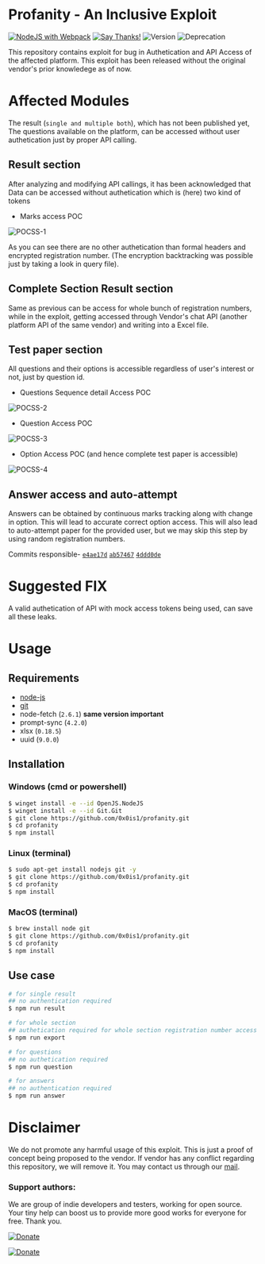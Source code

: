 # Profanity - An Inclusive Exploit

[![NodeJS with Webpack](https://github.com/0x0is1/profanity/actions/workflows/webpack.yml/badge.svg)](https://github.com/0x0is1/profanity/actions/workflows/webpack.yml)
[![Say Thanks!](https://img.shields.io/badge/Say%20Thanks-!-1EAEDB.svg)](https://saythanks.io/to/0x0is1off@gmail.com)
![Version](https://img.shields.io/badge/Version-1.0.1-red)
![Deprecation](https://img.shields.io/badge/Deprecation-No-orange)


This repository contains exploit for bug in Authetication and API Access of the affected platform. This exploit has been released without the original vendor's prior knowledege as of now.

# Affected Modules
The result (`single and multiple both`), which has not been published yet, The questions available on the platform, can be accessed without user authetication just by proper API calling.

## Result section
After analyzing and modifying API callings, it has been acknowledged that Data can be accessed without authetication which is (here) two kind of tokens
- Marks access POC

![POCSS-1](./src/resources/POCSS1.png)

As you can see there are no other authetication than formal headers and encrypted registration number. (The encryption backtracking was possible just by taking a look in query file).

## Complete Section Result section
Same as previous can be access for whole bunch of registration numbers, while in the exploit, getting accessed through Vendor's chat API (another platform API of the same vendor) and writing into a Excel file.

## Test paper section
All questions and their options is accessible regardless of user's interest or not, just by question id.

- Questions Sequence detail Access POC

![POCSS-2](./src/resources/POCSS4.png)

- Question Access POC

![POCSS-3](./src/resources/POCSS2.png)

- Option Access POC  (and hence complete test paper is accessible)

![POCSS-4](./src/resources/POCSS3.png)

## Answer access and auto-attempt

Answers can be obtained by continuous marks tracking along with change in option.
This will lead to accurate correct option access.
This will also lead to auto-attempt paper for the provided user, but we may skip this step by using random registration numbers.

Commits responsible- [`e4ae17d`](https://github.com/0x0is1/profanity/commit/0dbab9e9d6697204902bfecf7a61fbf84e4ae17d) [`ab57467`](https://github.com/0x0is1/profanity/commit/03306df204f1ad69747267efae92f54c8ab57467) [`4ddd0de`](https://github.com/0x0is1/profanity/commit/ed0ffa1c461cca8874ca7d100b1e9301c4ddd0de)

# Suggested FIX
A valid authetication of API with mock access tokens being used, can save all these leaks.

# Usage

## Requirements
- [node-js](https://nodejs.org/en/download/)
- [git](https://git-scm.com/downloads)
- node-fetch (`2.6.1`) **same version important**
- prompt-sync (`4.2.0`)
- xlsx (`0.18.5`)
- uuid (`9.0.0`)
## Installation
### Windows (cmd or powershell)
```sh
$ winget install -e --id OpenJS.NodeJS
$ winget install -e --id Git.Git
$ git clone https://github.com/0x0is1/profanity.git
$ cd profanity
$ npm install
```

### Linux (terminal)
```sh
$ sudo apt-get install nodejs git -y
$ git clone https://github.com/0x0is1/profanity.git
$ cd profanity
$ npm install
```

### MacOS (terminal)
```sh
$ brew install node git
$ git clone https://github.com/0x0is1/profanity.git
$ cd profanity
$ npm install
```

## Use case

```sh
# for single result
## no authentication required
$ npm run result

# for whole section
## authetication required for whole section registration number access
$ npm run export

# for questions
## no authetication required
$ npm run question

# for answers
## no authentication required
$ npm run answer
```

# Disclaimer
We do not promote any harmful usage of this exploit. This is just a proof of concept being proposed to the vendor. If vendor has any conflict regarding this repository, we will remove it. You may contact us through our [mail](mailto://0x0is1@protonmail.com).

### **Support authors**:
We are group of indie developers and testers, working for open source. Your tiny help can boost us to provide more good works for everyone for free.
Thank you.

[![Donate](https://raw.githubusercontent.com/0x0is1/inproject-asset-container/master//default-pink.png)](https://www.buymeacoffee.com/6dciIwk)

[![Donate](https://raw.githubusercontent.com/0x0is1/inproject-asset-container/master//-460.png)](https://paypal.me/0x0is1?locale.x=en_GB)
